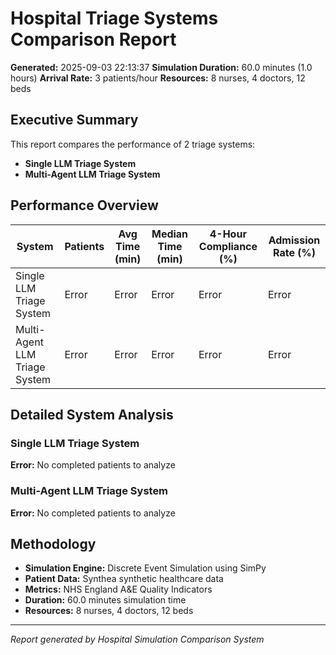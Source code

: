 # Hospital Triage Systems Comparison Report

**Generated:** 2025-09-03 22:13:37
**Simulation Duration:** 60.0 minutes (1.0 hours)
**Arrival Rate:** 3 patients/hour
**Resources:** 8 nurses, 4 doctors, 12 beds

## Executive Summary

This report compares the performance of 2 triage systems:
- **Single LLM Triage System**
- **Multi-Agent LLM Triage System**

## Performance Overview

| System | Patients | Avg Time (min) | Median Time (min) | 4-Hour Compliance (%) | Admission Rate (%) |
|--------|----------|----------------|-------------------|----------------------|-------------------|
| Single LLM Triage System | Error | Error | Error | Error | Error |
| Multi-Agent LLM Triage System | Error | Error | Error | Error | Error |

## Detailed System Analysis

### Single LLM Triage System

**Error:** No completed patients to analyze

### Multi-Agent LLM Triage System

**Error:** No completed patients to analyze

## Methodology

- **Simulation Engine:** Discrete Event Simulation using SimPy
- **Patient Data:** Synthea synthetic healthcare data
- **Metrics:** NHS England A&E Quality Indicators
- **Duration:** 60.0 minutes simulation time
- **Resources:** 8 nurses, 4 doctors, 12 beds

---
*Report generated by Hospital Simulation Comparison System*
